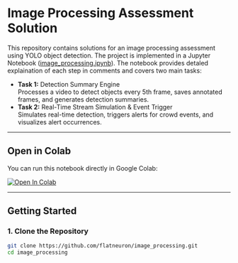 # Image Processing Assessment Solution

This repository contains solutions for an image processing assessment using YOLO object detection. The project is implemented in a Jupyter Notebook ([image_processing.ipynb](image_processing.ipynb)). The notebook provides detaled explaination of each step in comments and covers two main tasks:

- **Task 1:** Detection Summary Engine  
  Processes a video to detect objects every 5th frame, saves annotated frames, and generates detection summaries.
- **Task 2:** Real-Time Stream Simulation & Event Trigger  
  Simulates real-time detection, triggers alerts for crowd events, and visualizes alert occurrences.

---

## Open in Colab

You can run this notebook directly in Google Colab:

[![Open In Colab](https://colab.research.google.com/assets/colab-badge.svg)](https://colab.research.google.com/github/flatneuron/image_processing/blob/main/image_processing.ipynb)

---

## Getting Started

### 1. Clone the Repository

```sh
git clone https://github.com/flatneuron/image_processing.git
cd image_processing
```
